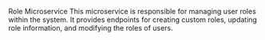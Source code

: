 Role Microservice
This microservice is responsible for managing user roles within the system. It provides endpoints for creating custom roles, updating role information, and modifying the roles of users.
